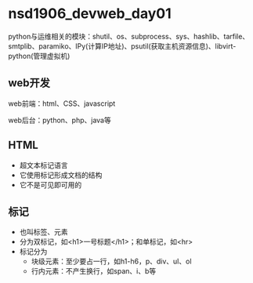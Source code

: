 # nsd1906_devweb_day01

python与运维相关的模块：shutil、os、subprocess、sys、hashlib、tarfile、smtplib、paramiko、IPy(计算IP地址)、psutil(获取主机资源信息)、libvirt-python(管理虚拟机)

## web开发

web前端：html、CSS、javascript

web后台：python、php、java等

## HTML

- 超文本标记语言
- 它使用标记形成文档的结构
- 它不是可见即可用的

## 标记

- 也叫标签、元素
- 分为双标记，如\<h1\>一号标题\</h1\>；和单标记，如\<hr\>
- 标记分为
  - 块级元素：至少要占一行，如h1-h6，p、div、ul、ol
  - 行内元素：不产生换行，如span、i、b等





